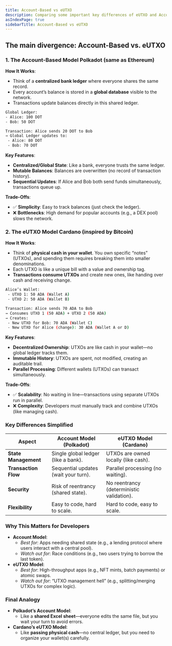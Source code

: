 ```yaml
---
title: Account-Based vs eUTXO
description: Comparing some important key differences of eUTXO and Account based models
asIndexPage: true
sidebarTitle: Account-Based vs eUTXO
---
```


## The main divergence: Account-Based vs. eUTXO

### **1. The Account-Based Model Polkadot (same as Ethereum)**

**How It Works**:

- Think of a **centralized bank ledger** where everyone shares the same record.
- Every account’s balance is stored in a **global database** visible to the network.
- Transactions update balances directly in this shared ledger.

```sh
Global Ledger:
- Alice: 100 DOT
- Bob: 50 DOT

Transaction: Alice sends 20 DOT to Bob
→ Global Ledger updates to:
 - Alice: 80 DOT
 - Bob: 70 DOT
```

**Key Features**:

- **Centralized/Global State**: Like a bank, everyone trusts the same ledger.
- **Mutable Balances**: Balances are overwritten (no record of transaction history).
- **Sequential Updates**: If Alice and Bob both send funds simultaneously, transactions queue up.

**Trade-Offs**:

- ✅ **Simplicity**: Easy to track balances (just check the ledger).
- ❌ **Bottlenecks**: High demand for popular accounts (e.g., a DEX pool) slows the network.

### **2. The eUTXO Model Cardano (inspired by Bitcoin)**

**How It Works**:

- Think of **physical cash in your wallet**. You own specific “notes” (UTXOs), and spending them requires breaking them into smaller denominations.
- Each UTXO is like a unique bill with a value and ownership tag.
- **Transactions consume UTXOs** and create new ones, like handing over cash and receiving change.

```sh
Alice’s Wallet:
 - UTXO 1: 50 ADA (Wallet A)
 - UTXO 2: 50 ADA (Wallet B)

Transaction: Alice sends 70 ADA to Bob
→ Consumes UTXO 1 (50 ADA) + UTXO 2 (50 ADA)
→ Creates:
 - New UTXO for Bob: 70 ADA (Wallet C) 
 - New UTXO for Alice (change): 30 ADA (Wallet A or D)
```

**Key Features**:

- **Decentralized Ownership**: UTXOs are like cash in your wallet—no global ledger tracks them.
- **Immutable History**: UTXOs are spent, not modified, creating an auditable trail.
- **Parallel Processing**: Different wallets (UTXOs) can transact simultaneously.

**Trade-Offs**:

- ✅ **Scalability**: No waiting in line—transactions using separate UTXOs run in parallel.
- ❌ **Complexity**: Developers must manually track and combine UTXOs (like managing cash).

### **Key Differences Simplified**

| **Aspect** | **Account Model (Polkadot)** | **eUTXO Model (Cardano)** |
| --- | --- | --- |
| **State Management** | Single global ledger (like a bank). | UTXOs are owned locally (like cash). |
| **Transaction Flow** | Sequential updates (wait your turn). | Parallel processing (no waiting). |
| **Security** | Risk of reentrancy (shared state). | No reentrancy (deterministic validation). |
| **Flexibility** | Easy to code, hard to scale. | Hard to code, easy to scale. |

### **Why This Matters for Developers**

- **Account Model**:
  - _Best for_: Apps needing shared state (e.g., a lending protocol where users interact with a central pool).
  - _Watch out for_: Race conditions (e.g., two users trying to borrow the last token).
- **eUTXO Model**:
  - _Best for_: High-throughput apps (e.g., NFT mints, batch payments) or atomic swaps.
  - _Watch out for_: “UTXO management hell” (e.g., splitting/merging UTXOs for complex logic).

### **Final Analogy**

- **Polkadot’s Account Model**:
  - Like a **shared Excel sheet**—everyone edits the same file, but you wait your turn to avoid errors.
- **Cardano’s eUTXO Model**:
  - Like **passing physical cash**—no central ledger, but you need to organize your wallet(s) carefully.


